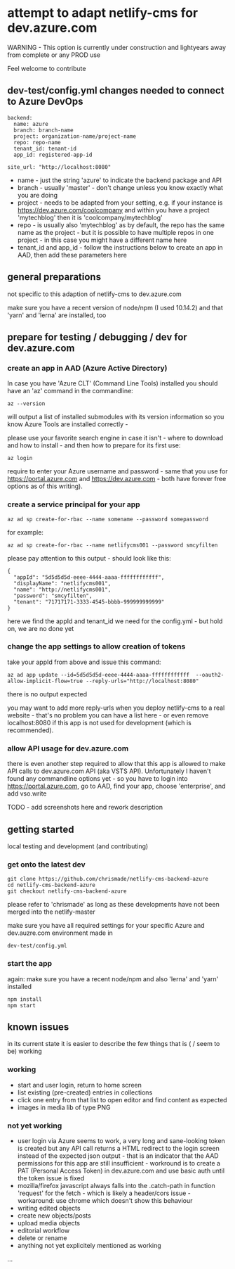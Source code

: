 # attempt to adapt netlify-cms for dev.azure.com 

WARNING - This option is currently under construction and lightyears away from complete or any PROD use

Feel welcome to contribute


## dev-test/config.yml changes needed to connect to Azure DevOps

```
backend:
  name: azure
  branch: branch-name
  project: organization-name/project-name
  repo: repo-name
  tenant_id: tenant-id
  app_id: registered-app-id  
  
site_url: "http://localhost:8080"
```
* name - just the string 'azure' to indicate the backend package and API
* branch - usually 'master' - don't change unless you know exactly what you are doing
* project - needs to be adapted from your setting, e.g. if your instance is https://dev.azure.com/coolcompany and within you have a project 'mytechblog' then it is 'coolcompany/mytechblog'
* repo - is usually also 'mytechblog' as by default, the repo has the same name as the project - but it is possible to have multiple repos in one project - in this case you might have a different name here 
* tenant_id and app_id - follow the instructions below to create an app in AAD, then add these parameters here


## general preparations

not specific to this adaption of netlify-cms to dev.azure.com

make sure you have a recent version of node/npm (I used 10.14.2) and that 'yarn' and 'lerna' are installed, too

## prepare for testing / debugging / dev for dev.azure.com

### create an app in AAD (Azure Active Directory)

In case you have 'Azure CLT' (Command Line Tools) installed you should have an 'az' command in the commandline:

```
az --version
```
will output a list of installed submodules with its version information so you know Azure Tools are installed correctly - 

please use your favorite search engine in case it isn't - where to download and how to install - and then how to prepare for its first use: 

```
az login

```
require to enter your Azure username and password - same that you use for https://portal.azure.com and https://dev.azure.com - both have forever free options as of this writing).

### create a service principal for your app
```
az ad sp create-for-rbac --name somename --password somepassword 

```

for example:
```
az ad sp create-for-rbac --name netlifycms001 --password smcyfilten 

```
please pay attention to this output - should look like this:

```
{ 
  "appId": "5d5d5d5d-eeee-4444-aaaa-ffffffffffff", 
  "displayName": "netlifycms001", 
  "name": "http://netlifycms001", 
  "password": "smcyfilten", 
  "tenant": "71717171-3333-4545-bbbb-999999999999" 
}  

```
here we find the appId and tenant_id we need for the config.yml - but hold on, we are no done yet

### change the app settings to allow creation of tokens

take your appId from above and issue this command:


```
az ad app update --id=5d5d5d5d-eeee-4444-aaaa-ffffffffffff  --oauth2-allow-implicit-flow=true --reply-urls="http://localhost:8080"
```
there is no output expected

you may want to add more reply-urls when you deploy netlify-cms to a real website - that's no problem you can have a list here - or even remove localhost:8080 if this app is not used for development (which is recommended).

### allow API usage for dev.azure.com

there is even another step required to allow that this app is allowed to make API calls to dev.azure.com API (aka VSTS API). Unfortunately I haven't found any commandline options yet - so you have to login into https://portal.azure.com, go to AAD, find your app, choose 'enterprise', and add vso.write

TODO - add screenshots here and rework description

## getting started

local testing and development (and contributing)

### get onto the latest dev

```
git clone https://github.com/chrismade/netlify-cms-backend-azure
cd netlify-cms-backend-azure
git checkout netlify-cms-backend-azure

```
please refer to 'chrismade' as long as these developments have not been merged into the netlify-master

make sure you have all required settings for your specific Azure and dev.auzre.com environment made in
```
dev-test/config.yml

```
### start the app

again: make sure you have a recent node/npm and also 'lerna' and 'yarn' installed

```
npm install
npm start

```
## known issues

in its current state it is easier to describe the few things that is ( / seem to be) working

### working

* start and user login, return to home screen
* list existing (pre-created) entries in collections
* click one entry from that list to open editor and find content as expected
* images in media lib of type PNG

### not yet working

* user login via Azure seems to work, a very long and sane-looking token is created but any API call returns a HTML redirect to the login screen instead of the expected json output - that is an indicator that the AAD permissions for this app are still insufficient - workround is to create a PAT (Personal Access Token) in dev.azure.com and use basic auth until the token issue is fixed
* mozilla/firefox javascript always falls into the .catch-path in function 'request' for the fetch - which is likely a header/cors issue - workaround: use chrome which doesn't show this behaviour
* writing edited objects
* create new objects/posts
* upload media objects
* editorial workflow
* delete or rename
* anything not yet explicitely mentioned as working  


...